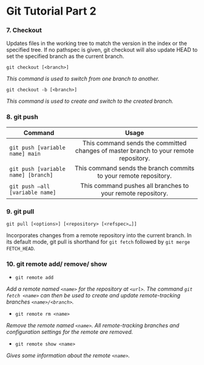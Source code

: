 # Git Tutorial Part 2

### 7. Checkout

Updates files in the working tree to match the version in the index or the specified tree. If no pathspec is given, git checkout will also update HEAD to set the specified branch as the current branch.

`git checkout [<branch>]`

_This command is used to switch from one branch to another._

`git checkout -b [<branch>]`

_This command is used to create and switch to the created branch._


### 8. git push

| Command                             |                                        Usage                                         |
| ----------------------------------- | :----------------------------------------------------------------------------------: |
| `git push [variable name] main`     | This command sends the committed changes of master branch to your remote repository. |
| `git push [variable name] [branch]` |           This command sends the branch commits to your remote repository.           |
| `git push –all [variable name]`     |             This command pushes all branches to your remote repository.              |

### 9. git pull

`git pull [<options>] [<repository> [<refspec>…​]]`

Incorporates changes from a remote repository into the current branch. In its default mode, git pull is shorthand for `git fetch` followed by `git merge FETCH_HEAD`.

### 10. git remote add/ remove/ show

- `git remote add`

_Add a remote named `<name>` for the repository at `<url>`. The command `git fetch <name>` can then be used to create and update remote-tracking branches `<name>/<branch>`._

- `git remote rm <name>`

_Remove the remote named `<name>`. All remote-tracking branches and configuration settings for the remote are removed._

- `git remote show <name>`

_Gives some information about the remote `<name>`._
